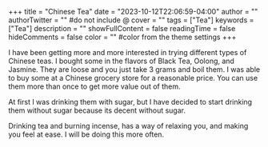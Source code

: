+++
title = "Chinese Tea"
date = "2023-10-12T22:06:59-04:00"
author = ""
authorTwitter = "" #do not include @
cover = ""
tags = ["Tea"]
keywords = ["Tea"]
description = ""
showFullContent = false
readingTime = false
hideComments = false
color = "" #color from the theme settings
+++

I have been getting more and more interested in trying different types of Chinese teas. I bought some in the flavors of Black Tea, Oolong, and Jasmine. They are loose and you just take 3 grams and boil them.  I was able to buy some at a Chinese grocery store for a reasonable price. You can use them more than once to get more value out of them.

At first I was drinking them with sugar, but I have decided to start drinking them without sugar because its decent without sugar.

Drinking tea and burning incense, has a way of relaxing you, and making you feel at ease. I will be doing this more often. 
